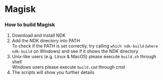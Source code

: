 # Magisk

### How to build Magisk
1. Download and install NDK
2. Add the NDK directory into PATH  
To check if the PATH is set correctly, try calling `which ndk-build` (`where ndk-build` on Windows) and see if it shows the NDK directory
3. Unix-like users (e.g. Linux & MacOS) please execute `build.sh` through shell  
Windows users please execute `build.cmd` through cmd
4. The scripts will show you further details
